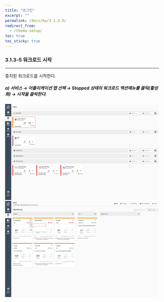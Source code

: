 ```yaml
---
title: "로그인"
excerpt: ""
permalink: /docs/ko/3.1.3.5/
redirect_from:
  - /theme-setup/
toc: true
toc_sticky: true
---
```


### 3.1.3-5 워크로드 시작

---

중지된 워크로드를 시작한다.

##### a\) 서비스 → 어플리케이션 맵 선택 → Stopped 상태의 워크로드 액션메뉴를 클릭\(활성화\) → 시작을 클릭한다.
![](/assets/KR/3.0.0/3.1.3-5_1.png)![](/assets/KR/3.0.0/3.1.3-5_2.png)
